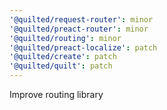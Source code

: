```yaml
---
'@quilted/request-router': minor
'@quilted/preact-router': minor
'@quilted/routing': minor
'@quilted/preact-localize': patch
'@quilted/create': patch
'@quilted/quilt': patch
---
```


Improve routing library

